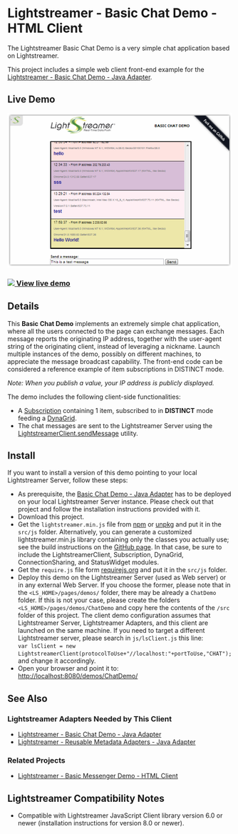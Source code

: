 # Lightstreamer - Basic Chat Demo - HTML Client #
<!-- START DESCRIPTION lightstreamer-example-chat-client-javascript -->

The Lightstreamer Basic Chat Demo is a very simple chat application based on Lightstreamer.

This project includes a simple web client front-end example for the [Lightstreamer - Basic Chat Demo - Java Adapter](https://github.com/Lightstreamer/Lightstreamer-example-Chat-adapter-java).

## Live Demo

[![screenshot](screen_chat_large.png)](http://demos.lightstreamer.com/ChatDemo)

### [![](http://demos.lightstreamer.com/site/img/play.png) View live demo](http://demos.lightstreamer.com/ChatDemo)

## Details

This <b>Basic Chat Demo</b> implements an extremely simple chat application, where all the users connected to the page can exchange messages. Each message reports the originating IP address, together with the user-agent string of the originating client, instead of leveraging a nickname.
Launch multiple instances of the demo, possibly on different machines, to appreciate the message broadcast capability.
The front-end code can be considered a reference example of item subscriptions in DISTINCT mode.

*Note: When you publish a value, your IP address is publicly displayed.*

The demo includes the following client-side functionalities:
* A [Subscription](https://lightstreamer.com/api/ls-web-client/latest/Subscription.html) containing 1 item, subscribed to in <b>DISTINCT</b> mode feeding a [DynaGrid](https://lightstreamer.com/api/ls-web-client/latest/DynaGrid.html).
* The chat messages are sent to the Lightstreamer Server using the [LightstreamerClient.sendMessage](https://lightstreamer.com/api/ls-web-client/latest/LightstreamerClient.html#sendMessage) utility.

<!-- END DESCRIPTION lightstreamer-example-chat-client-javascript -->

## Install
If you want to install a version of this demo pointing to your local Lightstreamer Server, follow these steps:
* As prerequisite, the [Basic Chat Demo - Java Adapter](https://github.com/Lightstreamer/Lightstreamer-example-Chat-adapter-java) has to be deployed on your local Lightstreamer Server instance. Please check out that project and follow the installation instructions provided with it.
* Download this project.
* Get the `lightstreamer.min.js` file from [npm](https://www.npmjs.com/package/lightstreamer-client-web) or [unpkg](https://unpkg.com/lightstreamer-client-web/lightstreamer.min.js) and put it in the `src/js` folder.
  Alternatively, you can generate a customized lightstreamer.min.js library containing only the classes you actually use;
  see the build instructions on the [GitHub page](https://github.com/Lightstreamer/Lightstreamer-lib-client-javascript#building).
  In that case, be sure to include the LightstreamerClient, Subscription, DynaGrid, ConnectionSharing, and StatusWidget modules.
* Get the `require.js` file form [requirejs.org](http://requirejs.org/docs/download.html) and put it in the `src/js` folder.
* Deploy this demo on the Lightstreamer Server (used as Web server) or in any external Web Server. If you choose the former, please note that in the `<LS_HOME>/pages/demos/` folder, there may be already a `ChatDemo` folder. If this is not your case, please create the folders `<LS_HOME>/pages/demos/ChatDemo` and copy here the contents of the `/src` folder of this project.
The client demo configuration assumes that Lightstreamer Server, Lightstreamer Adapters, and this client are launched on the same machine. If you need to target a different Lightstreamer server, please search in `js/lsClient.js` this line:<BR/> `var lsClient = new LightstreamerClient(protocolToUse+"//localhost:"+portToUse,"CHAT");`<BR/> and change it accordingly.
* Open your browser and point it to: [http://localhost:8080/demos/ChatDemo/](http://localhost:8080/demos/ChatDemo/)

## See Also

### Lightstreamer Adapters Needed by This Client
<!-- START RELATED_ENTRIES -->

* [Lightstreamer - Basic Chat Demo - Java Adapter](https://github.com/Lightstreamer/Lightstreamer-example-Chat-adapter-java)
* [Lightstreamer - Reusable Metadata Adapters - Java Adapter](https://github.com/Lightstreamer/Lightstreamer-example-ReusableMetadata-adapter-java)

<!-- END RELATED_ENTRIES -->

### Related Projects

* [Lightstreamer - Basic Messenger Demo - HTML Client](https://github.com/Lightstreamer/Lightstreamer-example-Messenger-client-javascript)

## Lightstreamer Compatibility Notes

- Compatible with Lightstreamer JavaScript Client library version 6.0 or newer (installation instructions for version 8.0 or newer).
